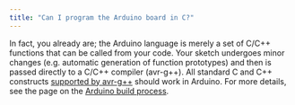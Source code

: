 ```yaml
---
title: "Can I program the Arduino board in C?"
---
```


In fact, you already are; the Arduino language is merely a set of C/C++ functions that can be called from your code. Your sketch undergoes minor changes (e.g. automatic generation of function prototypes) and then is passed directly to a C/C++ compiler (avr-g++). All standard C and C++ constructs [supported by avr-g++](https://www.nongnu.org/avr-libc/user-manual/FAQ.html#faq_cplusplus) should work in Arduino. For more details, see the page on the [Arduino build process](https://arduino.github.io/arduino-cli/latest/sketch-build-process/).
